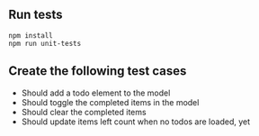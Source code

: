## Run tests

```
npm install
npm run unit-tests
```

## Create the following test cases

- Should add a todo element to the model
- Should toggle the completed items in the model
- Should clear the completed items
- Should update items left count when no todos are loaded, yet
